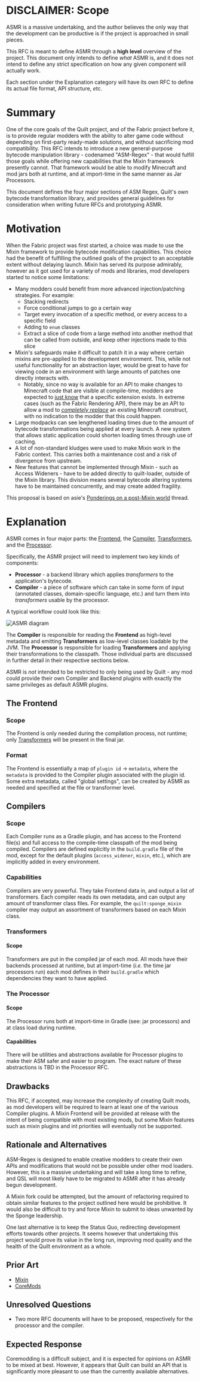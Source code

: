 # DISCLAIMER: Scope
ASMR is a massive undertaking, and the author believes the only way that the development can be productive is if the project is approached in small pieces.

This RFC is meant to define ASMR through a **high level** overview of the project. This document only intends to define *what* ASMR is, and it does not intend to define any strict specification on how any given component will actually work.

Each section under the Explanation category will have its own RFC to define its actual file format, API structure, *etc*.


# Summary

One of the core goals of the Quilt project, and of the Fabric project before it, is to provide regular modders with the ability to alter game code without depending on first-party ready-made solutions, and without sacrificing mod compatibility. This RFC intends to introduce a new general-purpose bytecode manipulation library - codenamed "ASM-Regex" - that would fulfill those goals while offering new capabilities that the Mixin framework presently cannot. That framework would be able to modify Minecraft and mod jars both at runtime, and at import-time in the same manner as Jar Processors.

This document defines the four major sections of ASM Regex, Quilt's own bytecode transformation library, and provides general guidelines for consideration when writing future RFCs and prototyping ASMR.

# Motivation

When the Fabric project was first started, a choice was made to use the Mixin framework to provide bytecode modification capabilities. This choice had the benefit of fulfilling the outlined goals of the project to an acceptable extent without delaying launch. Mixin has served its purpose admirably, however as it got used for a variety of mods and libraries, mod developers started to notice some limitations:

- Many modders could benefit from more advanced injection/patching strategies. For example:
  - Stacking redirects
  - Force conditional jumps to go a certain way
  - Target every invocation of a specific method, or every access to a specific field
  - Adding to `enum` classes
  - Extract a slice of code from a large method into another method that can be called from outside, and keep other injections made to this slice
- Mixin's safeguards make it difficult to patch it in a way where certain mixins are pre-applied to the development  environment. This, while not useful functionality for an abstraction layer, would be great to have for viewing code in an environment with  large amounts of patches one directly interacts with.
  - Notably, since no way is available for an API to make changes to Minecraft code that are visible at compile-time, modders are expected to [just know](https://github.com/FabricMC/fabric/blob/1.16/fabric-object-builder-api-v1/src/main/java/net/fabricmc/fabric/api/object/builder/v1/entity/FabricEntityTypeBuilder.java) that a specific extension exists. In extreme cases (such as the Fabric Rendering API), there may be an API to allow a mod to  [*completely replace*](https://github.com/FabricMC/fabric/pull/1182) an existing Minecraft construct, with no indication to the modder that this could happen.
- Large modpacks can see lengthened loading times due to the amount of bytecode transformations being applied at every launch. A new system that allows static application could shorten loading times through use of caching.
- A lot of non-standard kludges were used to make Mixin work in the Fabric context. This carries both a maintenance cost and a risk of  divergence from upstream.
- New features that cannot be implemented through Mixin - such as Access Wideners - have to be added directly to quilt-loader, outside of the Mixin library. This division means several bytecode altering systems have to be maintained concurrently, and may create added fragility.

This proposal is based on asie's [Ponderings on a post-Mixin world](https://github.com/FabricMC/fabric-loader/issues/244) thread.

# Explanation
ASMR comes in four major parts: the [Frontend](#the-compiler), the [Compiler](#the-compiler), [Transformers](#transformers), and the [Processor](#the-processor).

Specifically, the ASMR project will need to implement two key kinds of components:

- **Processor** - a backend library which applies *transformers* to the application's bytecode.
- **Compiler** - a piece of software which can take in some form of input (annotated classes, domain-specific language, etc.)  and turn them into *transformers* usable by the processor.

A typical workflow could look like this:

![ASMR diagram](0003-assets/ASMR.svg)

The **Compiler** is responsible for reading the **Frontend** as high-level metadata and emitting **Transformers** as low-level classes loadable by the JVM. The **Processor** is responsible for loading **Transformers** and applying their transformations to the classpath. Those individual parts are discussed in further detail in their respective sections below.

ASMR is *not* intended to be restricted to only being used by Quilt - any mod could provide their own Compiler and Backend plugins with exactly the same privileges as default ASMR plugins.

## The Frontend
### Scope
The Frontend is only needed during the compilation process, not runtime; only [Transformers](#transformers) will be present in the final jar.
### Format
The Frontend is essentially a map of `plugin id` -> `metadata`, where the `metadata` is provided to the Compiler plugin associated with the plugin id.
Some extra metadata, called "global settings", can be created by ASMR as needed and specified at the file or transformer level.

## Compilers
### Scope
Each Compiler runs as a Gradle plugin, and has access to the Frontend file(s) and full access to the compile-time classpath of the mod being compiled.
Compilers are defined explicitly in the `build.gradle` file of the mod, except for the default plugins (`access_widener`, `mixin`, etc.), which are implicitly added in every environment.

### Capabilities
Compilers are very powerful. They take Frontend data in, and output a list of transformers. Each compiler reads its own metadata, and can output any amount of transformer class files.
For example, the `quilt:sponge_mixin` compiler may output an assortment of transformers based on each Mixin class.

### Transformers
#### Scope
Transformers are put in the compiled jar of each mod. All mods have their backends processed at runtime, but at import-time (*i.e.* the time jar processors run) each mod defines in their `build.gradle` which dependencies they want to have applied.
### The Processor
#### Scope
The Processor runs both at import-time in Gradle (see: jar processors) and at class load during runtime.

#### Capabilities
There will be utilities and abstractions available for Processor plugins to make their ASM safer and easier to program. The exact nature of these abstractions is TBD in the Processor RFC.

## Drawbacks

This RFC, if accepted, may increase the complexity of creating Quilt mods, as mod developers will be required to learn at least one of the various Compiler plugins. A Mixin Frontend will be provided at release with the intent of being compatible with most existing mods, but some Mixin features such as mixin plugins and int priorities will eventually not be supported.

## Rationale and Alternatives

ASM-Regex is designed to enable creative modders to create their own APIs and modifications that would not be possible under other mod loaders. However, this is a massive undertaking and will take a long time to refine, and QSL will most likely have to be migrated to ASMR after it has already begun development.


A Mixin fork could be attempted, but the amount of refactoring required to obtain similar features to the project outlined here would be prohibitive. It would also be difficult to try and force Mixin to submit to ideas unwanted by the Sponge leadership.


One last alternative is to keep the Status Quo, redirecting development efforts towards other projects. It seems however that undertaking this project would prove its value in the long run, improving mod quality and the health of the Quilt environment as a whole.

## Prior Art

- [Mixin](https://github.com/spongepowered/mixin) 
- [CoreMods](https://github.com/MinecraftForge/CoreMods)

## Unresolved Questions

- Two more RFC documents will have to be proposed, respectively for the processor and the compiler.

## Expected Response
Coremodding is a difficult subject, and it is expected for opinions on ASMR to be mixed at best. However, it appears that Quilt can build an API that is significantly more pleasant to use than the currently available alternatives.


